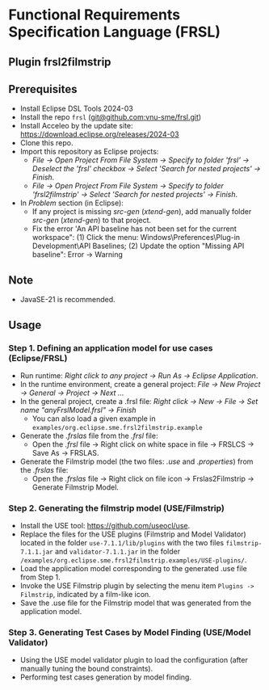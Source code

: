 # Functional Requirements Specification Language (FRSL)

## Plugin frsl2filmstrip

## Prerequisites

- Install Eclipse DSL Tools 2024-03
- Install the repo `frsl` ([git@github.com:vnu-sme/frsl.git](https://github.com/vnu-sme/frsl))
- Install Acceleo by the update site: <https://download.eclipse.org/releases/2024-03>
- Clone this repo.
- Import this repository as Eclipse projects:
  - *File -> Open Project From File System -> Specify to folder 'frsl' -> Deselect the 'frsl' checkbox -> Select 'Search for nested projects' -> Finish*.
  - *File -> Open Project From File System -> Specify to folder 'frsl2filmstrip' -> Select 'Search for nested projects' -> Finish*.
- In *Problem* section (in Eclipse):
  - If any project is missing *src-gen* (*xtend-gen*), add manually folder *src-gen* (*xtend-gen*) to that project.
  - Fix the error 'An API baseline has not been set for the current workspace": (1) Click the menu: Windows\Preferences\Plug-in Development\API Baselines; (2) Update the option "Missing API baseline": Error -> Warning

## Note

- JavaSE-21 is recommended.

## Usage

### Step 1. Defining an application model for use cases (Eclipse/FRSL)

- Run runtime: *Right click to any project -> Run As -> Eclipse Application*.
- In the runtime environment, create a general project: *File -> New Project -> General -> Project -> Next ...*
- In the general project, create a .frsl file: *Right click -> New -> File -> Set name "anyFrslModel.frsl" -> Finish*
  - You can also load a given example in `examples/org.eclipse.sme.frsl2filmstrip.example`
- Generate the *.frslas* file from the *.frsl* file:
  - Open the *.frsl* file -> Right click on white space in file -> FRSLCS -> Save As -> FRSLAS.
- Generate the Filmstrip model (the two files: *.use* and *.properties*) from the *.frslas* file:
  - Open the *.frslas* file -> Right click on file icon -> Frslas2Filmstrip -> Generate Filmstrip Model.

### Step 2. Generating the filmstrip model (USE/Filmstrip)

- Install the USE tool: <https://github.com/useocl/use>.
- Replace the files for the USE plugins (Filmstrip and Model Validator) located in the folder `use-7.1.1/lib/plugins` with the two files `filmstrip-7.1.1.jar` and `validator-7.1.1.jar` in the folder `/examples/org.eclipse.sme.frsl2filmstrip.examples/USE-plugins/`.
- Load the application model corresponding to the generated .use file from Step 1.
- Invoke the USE Filmstrip plugin by selecting the menu item `Plugins -> Filmstrip`, indicated by a film-like icon.
- Save the .use file for the Filmstrip model that was generated from the application model.
  
### Step 3. Generating Test Cases by Model Finding (USE/Model Validator)

- Using the USE model validator plugin to load the configuration (after manually tuning the bound constraints).
- Performing test cases generation by model finding.
